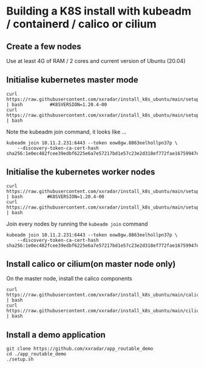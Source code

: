 # Building a K8S install with kubeadm / containerd / calico or cilium

## Create a few nodes
Use at least 4G of RAM / 2 cores and current version of Ubuntu (20.04)

## Initialise kubernetes master mode 
```
curl https://raw.githubusercontent.com/xxradar/install_k8s_ubuntu/main/setup.sh | bash          #K8SVERSION=1.20.4-00
curl https://raw.githubusercontent.com/xxradar/install_k8s_ubuntu/main/setup_latest.sh | bash

```
Note the kubeadm join command, it looks like ...
```
kubeadm join 10.11.2.231:6443 --token eow8gw.8863eelhollpn37p \
    --discovery-token-ca-cert-hash sha256:1e0ec482fcee39edbf6225e6a7e57217bd1e57c23e2d318ef772fae16759947e
```

## Initialise the kubernetes worker nodes
```
curl https://raw.githubusercontent.com/xxradar/install_k8s_ubuntu/main/setup_node.sh | bash         #K8SVERSION=1.20.4-00
curl https://raw.githubusercontent.com/xxradar/install_k8s_ubuntu/main/setup_node_latest.sh | bash

```
Join every nodes by running the `kubeadm join` command
```
kubeadm join 10.11.2.231:6443 --token eow8gw.8863eelhollpn37p \
    --discovery-token-ca-cert-hash sha256:1e0ec482fcee39edbf6225e6a7e57217bd1e57c23e2d318ef772fae16759947e
```

## Install calico or cilium(on master node only)
On the master node, install the calico components
```
curl https://raw.githubusercontent.com/xxradar/install_k8s_ubuntu/main/calico_install.sh | bash
curl https://raw.githubusercontent.com/xxradar/install_k8s_ubuntu/main/cilium_install.sh | bash

```

## Install a demo application 
```
git clone https://github.com/xxradar/app_routable_demo
cd ./app_routable_demo
./setup.sh
```
